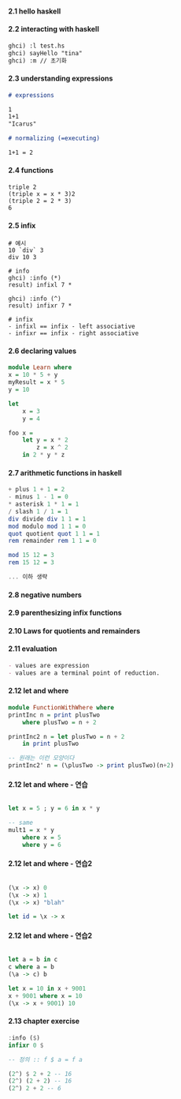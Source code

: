 #### 2.1 hello haskell

#### 2.2 interacting with haskell

```md
ghci) :l test.hs
ghci) sayHello "tina"
ghci) :m // 초기화
```

#### 2.3 understanding expressions

```md
# expressions

1
1+1
"Icarus"

# normalizing (=executing)

1+1 = 2
```

#### 2.4 functions

```
triple 2
(triple x = x * 3)2
(triple 2 = 2 * 3)
6
```

#### 2.5 infix

```
# 예시
10 `div` 3
div 10 3

# info
ghci) :info (*)
result) infixl 7 *

ghci) :info (^)
result) infixr 7 *

# infix
- infixl == infix - left associative
- infixr == infix - right associative

```

#### 2.6 declaring values

```hs
module Learn where
x = 10 * 5 + y
myResult = x * 5
y = 10
```

```hs
let
    x = 3
    y = 4

foo x =
    let y = x * 2
        z = x ^ 2
    in 2 * y * z
```

#### 2.7 arithmetic functions in haskell

```hs
+ plus 1 + 1 = 2
- minus 1 - 1 = 0
* asterisk 1 * 1 = 1
/ slash 1 / 1 = 1
div divide div 1 1 = 1
mod modulo mod 1 1 = 0
quot quotient quot 1 1 = 1
rem remainder rem 1 1 = 0

```

```hs
mod 15 12 = 3
rem 15 12 = 3

... 이하 생략
```

#### 2.8 negative numbers

#### 2.9 parenthesizing infix functions

#### 2.10 Laws for quotients and remainders

#### 2.11 evaluation

```md
- values are expression
- values are a terminal point of reduction.
```

#### 2.12 let and where

```hs
module FunctionWithWhere where
printInc n = print plusTwo
    where plusTwo = n + 2

printInc2 n = let plusTwo = n + 2
    in print plusTwo

-- 원래는 이런 모양이다
printInc2' n = (\plusTwo -> print plusTwo)(n+2)

```

#### 2.12 let and where - 연습

```hs

let x = 5 ; y = 6 in x * y

-- same
mult1 = x * y
    where x = 5
    where y = 6

```

#### 2.12 let and where - 연습2

```hs

(\x -> x) 0
(\x -> x) 1
(\x -> x) "blah"

let id = \x -> x
```

#### 2.12 let and where - 연습2

```hs

let a = b in c
c where a = b
(\a -> c) b

let x = 10 in x + 9001
x + 9001 where x = 10
(\x -> x + 9001) 10
```

#### 2.13 chapter exercise

```hs
:info ($)
infixr 0 $

-- 정의 :: f $ a = f a

(2^) $ 2 + 2 -- 16
(2^) (2 + 2) -- 16
(2^) 2 + 2 -- 6

```
